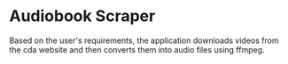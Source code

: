 # Audiobook Scraper

Based on the user's requirements, the application downloads videos from the cda website and then converts them into audio files using ffmpeg.
